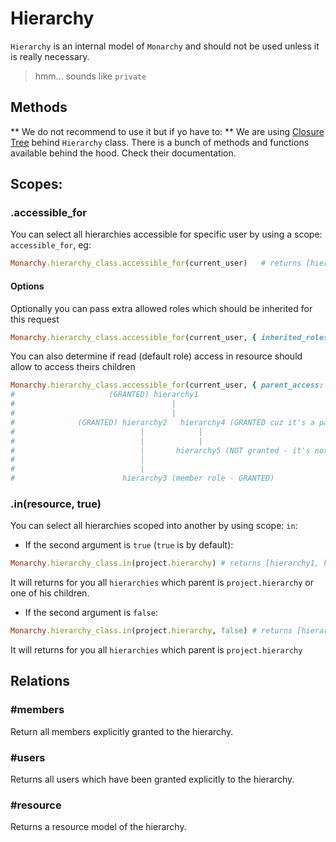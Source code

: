 # Hierarchy
`Hierarchy` is an internal model of `Monarchy` and should not be used unless it is really necessary.

> hmm... sounds like `private`

## Methods
** We do not recommend to use it but if yo have to: **
We are using [Closure Tree][e5c808aa] behind `Hierarchy` class. There is a bunch of methods and functions available behind the hood. Check their documentation.

  [e5c808aa]: https://github.com/mceachen/closure_tree "Closure Tree"

## Scopes:

### .accessible_for
You can select all hierarchies accessible for specific user by using a scope: `accessible_for`, eg:
``` ruby
Monarchy.hierarchy_class.accessible_for(current_user)   # returns [hierarchy1, hierarchy2, hierarchy5]
```

#### Options
Optionally you can pass extra allowed roles which should be inherited for this request
``` ruby
Monarchy.hierarchy_class.accessible_for(current_user, { inherited_roles: [:blocked, :visitors] })   # returns [hierarchy1, hierarchy2, hierarchy5, hierarchy6]
```

You can also determine if read (default role) access in resource should allow to access theirs children

```ruby
Monarchy.hierarchy_class.accessible_for(current_user, { parent_access: true })
#                     (GRANTED) hierarchy1
#                                   |
#                                   |
#              (GRANTED) hierarchy2   hierarchy4 (GRANTED cuz it's a parent of granted resource)
#                            |            |
#                            |            |
#                            |       hierarchy5 (NOT granted - it's not a child of granted resource)
#                            |
#                            |
#                        hierarchy3 (member role - GRANTED)
```

### .in(resource, true)
You can select all hierarchies scoped into another by using scope: `in`:

- If the second argument is `true` (`true` is by default):
``` ruby
Monarchy.hierarchy_class.in(project.hierarchy) # returns [hierarchy1, hierarchy2, hierarchy5]
```
It will returns for you all `hierarchies` which parent is `project.hierarchy` or one of his children.

- If the second argument is `false`:
``` ruby
Monarchy.hierarchy_class.in(project.hierarchy, false) # returns [hierarchy1, hierarchy2]
```
It will returns for you all `hierarchies` which parent is `project.hierarchy`


## Relations

### #members
Return all members explicitly granted to the hierarchy.

### #users
Returns all users which have been granted explicitly to the hierarchy.

### #resource
Returns a resource model of the hierarchy.
